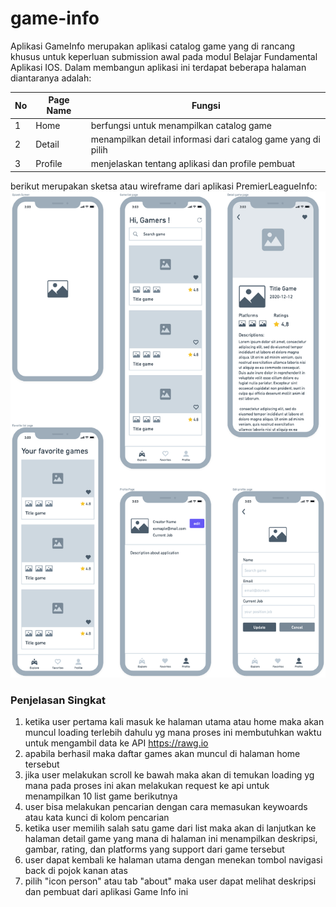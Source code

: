 # game-info

Aplikasi GameInfo merupakan aplikasi catalog game yang di rancang khusus untuk keperluan submission awal pada modul Belajar Fundamental Aplikasi IOS. Dalam membangun aplikasi ini terdapat beberapa halaman diantaranya adalah:

| No | Page Name                    | Fungsi                                                            |
| -- | -----------------------------| ------------------------------------------------------------------|
| 1  | Home                         | berfungsi untuk menampilkan catalog game                          |
| 2  | Detail                       | menampilkan detail informasi dari catalog game yang di pilih      |
| 3  | Profile                      | menjelaskan tentang aplikasi dan profile pembuat                  |

berikut merupakan sketsa atau wireframe dari aplikasi PremierLeagueInfo:
![RT](WireframeGameInfo.png)

### Penjelasan Singkat
1. ketika user pertama kali masuk ke halaman utama atau home maka akan muncul loading terlebih dahulu yg mana proses ini membutuhkan waktu untuk mengambil data ke API https://rawg.io
2. apabila berhasil maka daftar games akan muncul di halaman home tersebut
3. jika user melakukan scroll ke bawah maka akan di temukan loading yg mana pada proses ini akan melakukan request ke api untuk menampilkan 10 list game berikutnya
4. user bisa melakukan pencarian dengan cara memasukan keywoards atau kata kunci di kolom pencarian
5. ketika user memilih salah satu game dari list maka akan di lanjutkan ke halaman detail game yang mana di halaman ini menampilkan deskripsi, gambar, rating, dan platforms yang support dari game tersebut
7. user dapat kembali ke halaman utama dengan menekan tombol navigasi back di pojok kanan atas
8. pilih "icon person" atau tab "about" maka user dapat melihat deskripsi dan pembuat dari aplikasi Game Info ini
